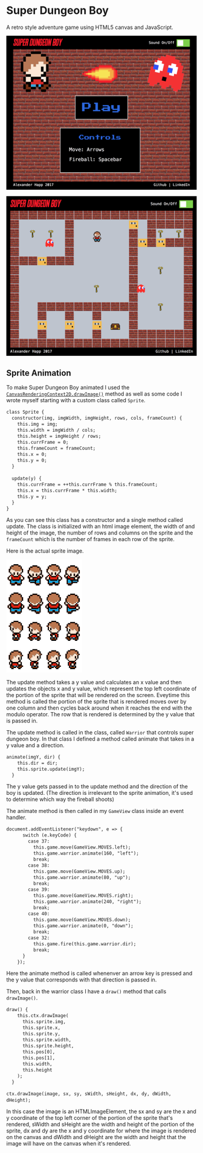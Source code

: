 # Super Dungeon Boy
A retro style adventure game using HTML5 canvas and JavaScript.

![splash screen shot](https://github.com/brainzilla79/super-dungeon-boy/blob/master/docs/sdb_splash_screenshot.png)

![gameplay screen shot](https://github.com/brainzilla79/super-dungeon-boy/blob/master/docs/sdb_gameplay_screenshot.png)

## Sprite Animation

To make Super Dungeon Boy animated I used the [`CanvasRenderingContext2D.drawImage()`](https://developer.mozilla.org/en-US/docs/Web/API/CanvasRenderingContext2D/drawImage) method as well as some code I wrote myself starting with a custom class called `Sprite`.

```
class Sprite {
  constructor(img, imgWidth, imgHeight, rows, cols, frameCount) {
    this.img = img;
    this.width = imgWidth / cols;
    this.height = imgHeight / rows;
    this.currFrame = 0;
    this.frameCount = frameCount;
    this.x = 0;
    this.y = 0;
  }

  update(y) {
    this.currFrame = ++this.currFrame % this.frameCount;
    this.x = this.currFrame * this.width;
    this.y = y;
  }
}
```

As you can see this class has a constructor and a single method called update. The class is initialized with an html image element, the width of and height of the image, the number of rows and columns on the sprite and the `frameCount` which is the number of frames in each row of the sprite. 

Here is the actual sprite image.

![sdb sprite](https://github.com/brainzilla79/super-dungeon-boy/blob/master/docs/boy.png)

The update method takes a y value and calculates an x value and then updates the objects x and y value, which represent the top left coordinate of the portion of the sprite that will be rendered on the screen. Eveytime this method is called the portion of the sprite that is rendered moves over by one column and then cycles back around when it reaches the end with the modulo operator. The row that is rendered is determined by the y value that is passed in. 

The update method is called in the class, called `Warrior` that controls super dungeon boy. 
In that class I defined a method called animate that takes in a y value and a direction.

```
animate(imgY, dir) {
    this.dir = dir;
    this.sprite.update(imgY);
  }
```
The y value gets passed in to the update method and the direction of the boy is updated. (The direction is irrelevant to the sprite animation, it's used to determine which way the fireball shoots)

The animate method is then called in my `GameView` class inside an event handler. 

```
document.addEventListener("keydown", e => {
      switch (e.keyCode) {
        case 37:
          this.game.move(GameView.MOVES.left);
          this.game.warrior.animate(160, "left");
          break;
        case 38:
          this.game.move(GameView.MOVES.up);
          this.game.warrior.animate(80, "up");
          break;
        case 39:
          this.game.move(GameView.MOVES.right);
          this.game.warrior.animate(240, "right");
          break;
        case 40:
          this.game.move(GameView.MOVES.down);
          this.game.warrior.animate(0, "down");
          break;
        case 32:
          this.game.fire(this.game.warrior.dir);
          break;
      }
    });
```
Here the animate method is called whenenver an arrow key is pressed and the y value that corresponds with that direction is passed in. 

Then, back in the warrior class I have a `draw()` method that calls `drawImage()`. 

```
draw() {
    this.ctx.drawImage(
      this.sprite.img,
      this.sprite.x,
      this.sprite.y,
      this.sprite.width,
      this.sprite.height,
      this.pos[0],
      this.pos[1],
      this.width,
      this.height
    );
  }
```

`ctx.drawImage(image, sx, sy, sWidth, sHeight, dx, dy, dWidth, dHeight);` 

In this case the image is an HTMLImageElement, the sx and sy are the x and y coordinate of the top left corner of the portion of the sprite that's rendered, sWidth and sHeight are the width and height of the portion of the sprite, dx and dy are the x and y coordinate for where the image is rendered on the canvas and dWidth and dHeight are the width and height that the image will have on the canvas when it's rendered. 





